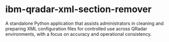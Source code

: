# ibm-qradar-xml-section-remover
A standalone Python application that assists administrators in cleaning and preparing XML configuration files for controlled use across QRadar environments, with a focus on accuracy and operational consistency.
